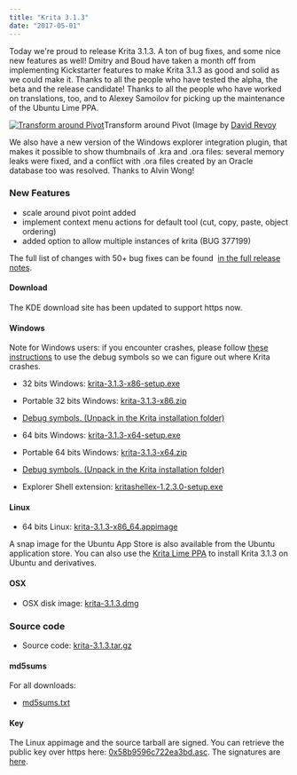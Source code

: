 ```yaml
---
title: "Krita 3.1.3"
date: "2017-05-01"
---
```


Today we're proud to release Krita 3.1.3. A ton of bug fixes, and some nice new features as well! Dmitry and Boud have taken a month off from implementing Kickstarter features to make Krita 3.1.3 as good and solid as we could make it. Thanks to all the people who have tested the alpha, the beta and the release candidate! Thanks to all the people who have worked on translations, too, and to Alexey Samoilov for picking up the maintenance of the Ubuntu Lime PPA.

[![Transform around Pivot](../images/pivot-1024x527.png)](https://krita.org/wp-content/uploads/2017/05/pivot.png)Transform around Pivot (Image by [David Revoy](https://peppercarrot.com)

We also have a new version of the Windows explorer integration plugin, that makes it possible to show thumbnails of .kra and .ora files: several memory leaks were fixed, and a conflict with .ora files created by an Oracle database too was resolved. Thanks to Alvin Wong!

### New Features

- scale around pivot point added
- implement context menu actions for default tool (cut, copy, paste, object ordering)
- added option to allow multiple instances of krita (BUG 377199)

The full list of changes with 50+ bug fixes can be found  [in the full release notes](/release-notes-for-3-1-3/).

#### Download

The KDE download site has been updated to support https now.

#### Windows

Note for Windows users: if you encounter crashes, please follow [these instructions](https://docs.krita.org/Dr._Mingw_debugger) to use the debug symbols so we can figure out where Krita crashes.

- 32 bits Windows: [krita-3.1.3-x86-setup.exe](https://download.kde.org/stable/krita/3.1.3/krita-3.1.3-x86-setup.exe)
- Portable 32 bits Windows: [krita-3.1.3-x86.zip](https://download.kde.org/stable/krita/3.1.3/krita-3.1.3-x86.zip)
- [Debug symbols. (Unpack in the Krita installation folder)](https://download.kde.org/stable/krita/3.1.3/krita-3.1.3-x86-dbg.zip)

- 64 bits Windows: [krita-3.1.3-x64-setup.exe](https://download.kde.org/stable/krita/3.1.3/krita-3.1.3-x64-setup.exe)
- Portable 64 bits Windows: [krita-3.1.3-x64.zip](https://download.kde.org/stable/krita/3.1.3/krita-3.1.3-x64.zip)
- [Debug symbols. (Unpack in the Krita installation folder)](https://download.kde.org/stable/krita/3.1.3/krita-3.1.3-x64-dbg.zip)

- Explorer Shell extension: [kritashellex-1.2.3.0-setup.exe](https://download.kde.org/stable/krita/kritashellex-1.2.3.0-setup.exe)

#### Linux

- 64 bits Linux: [krita-3.1.3-x86\_64.appimage](https://download.kde.org/stable/krita/3.1.3/krita-3.1.3-x86_64.appimage)

A snap image for the Ubuntu App Store is also available from the Ubuntu application store. You can also use the [Krita Lime PPA](https://launchpad.net/%7Ekritalime/+archive/ubuntu/ppa) to install Krita 3.1.3 on Ubuntu and derivatives.

#### OSX

- OSX disk image: [krita-3.1.3.dmg](https://download.kde.org/stable/krita/3.1.3/krita-3.1.3.dmg)

### Source code

- Source code: [krita-3.1.3.tar.gz](https://download.kde.org/stable/krita/3.1.3/krita-3.1.3.tar.gz)

#### md5sums

For all downloads:

- [md5sums.txt](https://download.kde.org/stable/krita/3.1.3/md5sums.txt)

#### Key

The Linux appimage and the source tarball are signed. You can retrieve the public key over https here: [0x58b9596c722ea3bd.asc](https://share.kde.org/index.php/s/fJ99V5mZvuyD0z8). The signatures are [here](http://download.kde.org/stable/krita/3.1.3/).
